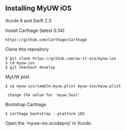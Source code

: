 ## Installing MyUW iOS

Xcode 8 and Swift 2.3

Install Carthage (latest 0.34)
```
https://github.com/Carthage/Carthage
```


Clone this repository
```
$ git clone https://github.com/uw-it-aca/myuw-ios
$ cd myuw-ios
$ git checkout develop
```

MyUW plist
```
$ cp myuw-ios/sample.myuw.plist myuw-ios/myuw.plist

 change the value for 'myuw_host' 

```

Bootstrap Carthage
```
$ carthage bootstrap --platform iOS
```

Open the 'myuw-ios.xcodeproj' in Xcode.

